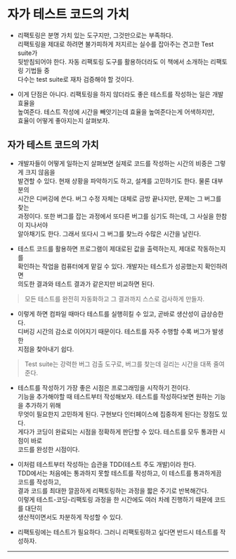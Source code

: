 # 자가 테스트 코드의 가치

- 리팩토링은 분명 가치 있는 도구지만, 그것만으로는 부족하다.  
  리팩토링을 제대로 하려면 불가피하게 저지르는 실수를 잡아주는 견고한 Test suite가  
  뒷받침되어야 한다. 자동 리팩토링 도구를 활용하더라도 이 책에서 소개하는 리팩토링 기법들 중  
  다수는 test suite로 재차 검증해야 할 것이다.

- 이게 단점은 아니다. 리팩토링을 하지 않더라도 좋은 테스트를 작성하는 일은 개발 효율을  
  높여준다. 테스트 작성에 시간을 빼앗기는데 효율을 높여준다는게 어색하지만,  
  효율이 어떻게 좋아지는지 살펴보자.

<h2>자가 테스트 코드의 가치</h2>

- 개발자들이 어떻게 일하는지 살펴보면 실제로 코드를 작성하는 시간의 비중은 그렇게 크지 않음을  
  발견할 수 있다. 현재 상황을 파악하기도 하고, 설계를 고민하기도 한다. 물론 대부분의  
  시간은 디버깅에 쓴다. 버그 수정 자체는 대체로 금방 끝나지만, 문제는 그 버그를 찾는  
  과정이다. 또한 버그를 잡는 과정에서 또다른 버그를 심기도 하는데, 그 사실을 한참이 지나서야  
  알아채기도 한다. 그래서 또다시 그 버그를 찾느라 수많은 시간을 날린다.

- 테스트 코드를 활용하면 프로그램이 제대로된 값을 출력하는지, 제대로 작동하는지를  
  확인하는 작업을 컴퓨터에게 맡길 수 있다. 개발자는 테스트가 성공했는지 확인하려면  
  의도한 결과와 테스트 결과가 같은지만 비교하면 된다.

> 모든 테스트를 완전히 자동화하고 그 결과까지 스스로 검사하게 만들자.

- 이렇게 하면 컴파일 때마다 테스트를 실행히킬 수 있고, 곧바로 생산성이 급상승한다.  
  디버깅 시간의 감소로 이어지기 때문이다. 테스트를 자주 수행할 수록 버그가 발생한  
  지점을 찾아내기 쉽다.

> Test suite는 강력한 버그 검출 도구로, 버그를 찾는데 걸리는 시간을 대폭 줄여준다.

- 테스트를 작성하기 가장 좋은 시점은 프로그래밍을 시작하기 전이다.  
  기능을 추가해야할 때 테스트부터 작성해보자. 테스트를 작성하다보면 원하는 기능을 추가하기 위해  
  무엇이 필요한지 고민하게 된다. 구현보다 인터페이스에 집중하게 된다는 장점도 있다.  
  게다가 코딩이 완료되는 시점을 정확하게 판단할 수 있다. 테스트를 모두 통과한 시점이 바로  
  코드를 완성한 시점이다.

- 이처럼 테스트부터 작성하는 습관을 TDD(테스트 주도 개발)이라 한다.  
  TDD에서는 처음에는 통과하지 못할 테스트를 작성하고, 이 테스트를 통과하게끔 코드를 작성하고,  
  결과 코드를 최대한 깔끔하게 리팩토링하는 과정을 짧은 주기로 반복해간다.  
  이렇게 테스트-코딩-리팩토링 과정을 한 시간에도 여러 차례 진행하기 때문에 코드를 대단히  
  생산적이면서도 차분하게 작성할 수 있다.

- 리팩토링에는 테스트가 필요하다. 그러니 리팩토링하고 싶다면 반드시 테스트를 작성하자.

<hr/>
